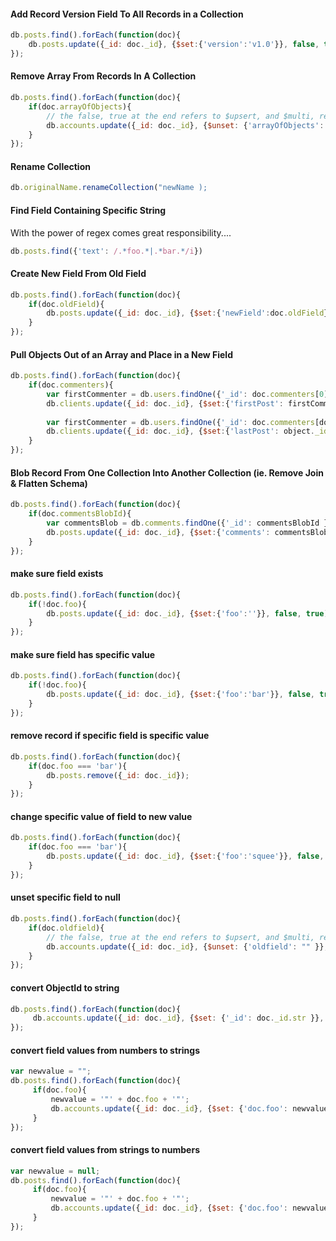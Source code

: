  


#### Add Record Version Field To All Records in a Collection
````js
db.posts.find().forEach(function(doc){
    db.posts.update({_id: doc._id}, {$set:{'version':'v1.0'}}, false, true);
});
````


#### Remove Array From Records In A Collection
````js
db.posts.find().forEach(function(doc){
    if(doc.arrayOfObjects){
        // the false, true at the end refers to $upsert, and $multi, respectively   
        db.accounts.update({_id: doc._id}, {$unset: {'arrayOfObjects': "" }}, false, true);
    }
});
````

#### Rename Collection
````js
db.originalName.renameCollection("newName );
````

#### Find Field Containing Specific String
With the power of regex comes great responsibility....
````js
db.posts.find({'text': /.*foo.*|.*bar.*/i})
````

#### Create New Field From Old Field
````js
db.posts.find().forEach(function(doc){
    if(doc.oldField){
        db.posts.update({_id: doc._id}, {$set:{'newField':doc.oldField}}, false, true);
    }
});
````

#### Pull Objects Out of an Array and Place in a New Field
````js
db.posts.find().forEach(function(doc){
    if(doc.commenters){
        var firstCommenter = db.users.findOne({'_id': doc.commenters[0]._id });
        db.clients.update({_id: doc._id}, {$set:{'firstPost': firstCommenter }}, false, true);
        
        var firstCommenter = db.users.findOne({'_id': doc.commenters[doc.commenters.length - 1]._id });
        db.clients.update({_id: doc._id}, {$set:{'lastPost': object._id }}, false, true);
    }
});
````


#### Blob Record From One Collection Into Another Collection (ie. Remove Join & Flatten Schema)
````js
db.posts.find().forEach(function(doc){
    if(doc.commentsBlobId){
        var commentsBlob = db.comments.findOne({'_id': commentsBlobId });
        db.posts.update({_id: doc._id}, {$set:{'comments': commentsBlob }}, false, true);
    }
});
````


#### make sure field exists
````js
db.posts.find().forEach(function(doc){
    if(!doc.foo){
        db.posts.update({_id: doc._id}, {$set:{'foo':''}}, false, true);
    }
});
````


#### make sure field has specific value
````js
db.posts.find().forEach(function(doc){
    if(!doc.foo){
        db.posts.update({_id: doc._id}, {$set:{'foo':'bar'}}, false, true);
    }
});
````

#### remove record if specific field is specific value
````js
db.posts.find().forEach(function(doc){
    if(doc.foo === 'bar'){
        db.posts.remove({_id: doc._id});
    }
});
````

#### change specific value of field to new value
````js
db.posts.find().forEach(function(doc){
    if(doc.foo === 'bar'){
        db.posts.update({_id: doc._id}, {$set:{'foo':'squee'}}, false, true);
    }
});
`````

#### unset specific field to null
````js
db.posts.find().forEach(function(doc){
    if(doc.oldfield){
        // the false, true at the end refers to $upsert, and $multi, respectively
        db.accounts.update({_id: doc._id}, {$unset: {'oldfield': "" }}, false, true);
    }
});
````

#### convert ObjectId to string
````js
db.posts.find().forEach(function(doc){
     db.accounts.update({_id: doc._id}, {$set: {'_id': doc._id.str }}, false, true);
});
````

#### convert field values from numbers to strings
````js
var newvalue = "";
db.posts.find().forEach(function(doc){
     if(doc.foo){
         newvalue = '"' + doc.foo + '"';
         db.accounts.update({_id: doc._id}, {$set: {'doc.foo': newvalue}});
     }
});
````

#### convert field values from strings to numbers
````js
var newvalue = null;
db.posts.find().forEach(function(doc){
     if(doc.foo){
         newvalue = '"' + doc.foo + '"';
         db.accounts.update({_id: doc._id}, {$set: {'doc.foo': newvalue}});
     }
});
````







